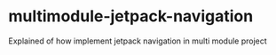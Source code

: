 # multimodule-jetpack-navigation
 Explained of how implement jetpack navigation in multi module project
